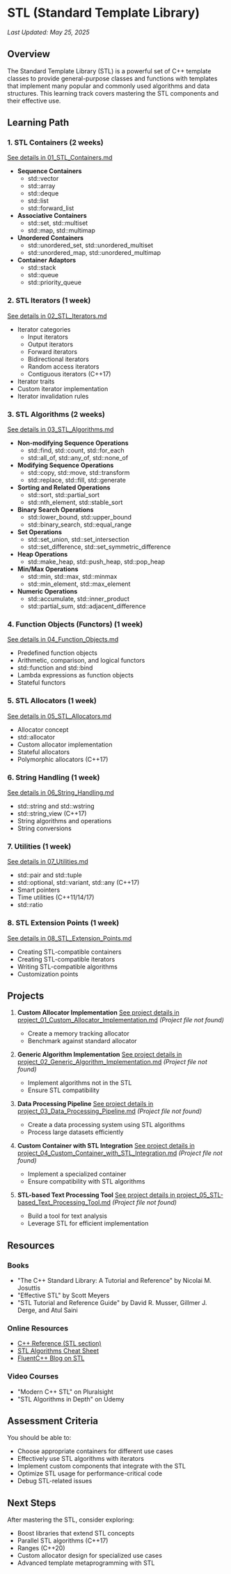# STL (Standard Template Library)

*Last Updated: May 25, 2025*

## Overview

The Standard Template Library (STL) is a powerful set of C++ template classes to provide general-purpose classes and functions with templates that implement many popular and commonly used algorithms and data structures. This learning track covers mastering the STL components and their effective use.

## Learning Path

### 1. STL Containers (2 weeks)
[See details in 01_STL_Containers.md](03_STL/01_STL_Containers.md)
- **Sequence Containers**
  - std::vector
  - std::array
  - std::deque
  - std::list
  - std::forward_list
- **Associative Containers**
  - std::set, std::multiset
  - std::map, std::multimap
- **Unordered Containers**
  - std::unordered_set, std::unordered_multiset
  - std::unordered_map, std::unordered_multimap
- **Container Adaptors**
  - std::stack
  - std::queue
  - std::priority_queue

### 2. STL Iterators (1 week)
[See details in 02_STL_Iterators.md](03_STL/02_STL_Iterators.md)
- Iterator categories
  - Input iterators
  - Output iterators
  - Forward iterators
  - Bidirectional iterators
  - Random access iterators
  - Contiguous iterators (C++17)
- Iterator traits
- Custom iterator implementation
- Iterator invalidation rules

### 3. STL Algorithms (2 weeks)
[See details in 03_STL_Algorithms.md](03_STL/03_STL_Algorithms.md)
- **Non-modifying Sequence Operations**
  - std::find, std::count, std::for_each
  - std::all_of, std::any_of, std::none_of
- **Modifying Sequence Operations**
  - std::copy, std::move, std::transform
  - std::replace, std::fill, std::generate
- **Sorting and Related Operations**
  - std::sort, std::partial_sort
  - std::nth_element, std::stable_sort
- **Binary Search Operations**
  - std::lower_bound, std::upper_bound
  - std::binary_search, std::equal_range
- **Set Operations**
  - std::set_union, std::set_intersection
  - std::set_difference, std::set_symmetric_difference
- **Heap Operations**
  - std::make_heap, std::push_heap, std::pop_heap
- **Min/Max Operations**
  - std::min, std::max, std::minmax
  - std::min_element, std::max_element
- **Numeric Operations**
  - std::accumulate, std::inner_product
  - std::partial_sum, std::adjacent_difference

### 4. Function Objects (Functors) (1 week)
[See details in 04_Function_Objects.md](03_STL/04_Function_Objects.md)
- Predefined function objects
- Arithmetic, comparison, and logical functors
- std::function and std::bind
- Lambda expressions as function objects
- Stateful functors

### 5. STL Allocators (1 week)
[See details in 05_STL_Allocators.md](03_STL/05_STL_Allocators.md)
- Allocator concept
- std::allocator
- Custom allocator implementation
- Stateful allocators
- Polymorphic allocators (C++17)

### 6. String Handling (1 week)
[See details in 06_String_Handling.md](03_STL/06_String_Handling.md)
- std::string and std::wstring
- std::string_view (C++17)
- String algorithms and operations
- String conversions

### 7. Utilities (1 week)
[See details in 07_Utilities.md](03_STL/07_Utilities.md)
- std::pair and std::tuple
- std::optional, std::variant, std::any (C++17)
- Smart pointers
- Time utilities (C++11/14/17)
- std::ratio

### 8. STL Extension Points (1 week)
[See details in 08_STL_Extension_Points.md](03_STL/08_STL_Extension_Points.md)
- Creating STL-compatible containers
- Creating STL-compatible iterators
- Writing STL-compatible algorithms
- Customization points

## Projects

1. **Custom Allocator Implementation**
   [See project details in project_01_Custom_Allocator_Implementation.md](03_STL/project_01_Custom_Allocator_Implementation.md)
   *(Project file not found)*
   - Create a memory tracking allocator
   - Benchmark against standard allocator

2. **Generic Algorithm Implementation**
   [See project details in project_02_Generic_Algorithm_Implementation.md](03_STL/project_02_Generic_Algorithm_Implementation.md)
   *(Project file not found)*
   - Implement algorithms not in the STL
   - Ensure STL compatibility

3. **Data Processing Pipeline**
   [See project details in project_03_Data_Processing_Pipeline.md](03_STL/project_03_Data_Processing_Pipeline.md)
   *(Project file not found)*
   - Create a data processing system using STL algorithms
   - Process large datasets efficiently

4. **Custom Container with STL Integration**
   [See project details in project_04_Custom_Container_with_STL_Integration.md](03_STL/project_04_Custom_Container_with_STL_Integration.md)
   *(Project file not found)*
   - Implement a specialized container
   - Ensure compatibility with STL algorithms

5. **STL-based Text Processing Tool**
   [See project details in project_05_STL-based_Text_Processing_Tool.md](03_STL/project_05_STL-based_Text_Processing_Tool.md)
   *(Project file not found)*
   - Build a tool for text analysis
   - Leverage STL for efficient implementation

## Resources

### Books
- "The C++ Standard Library: A Tutorial and Reference" by Nicolai M. Josuttis
- "Effective STL" by Scott Meyers
- "STL Tutorial and Reference Guide" by David R. Musser, Gillmer J. Derge, and Atul Saini

### Online Resources
- [C++ Reference (STL section)](https://en.cppreference.com/w/cpp/container)
- [STL Algorithms Cheat Sheet](https://github.com/gibsjose/cpp-cheat-sheet/blob/master/Data%20Structures%20and%20Algorithms.md)
- [FluentC++ Blog on STL](https://www.fluentcpp.com/stl/)

### Video Courses
- "Modern C++ STL" on Pluralsight
- "STL Algorithms in Depth" on Udemy

## Assessment Criteria

You should be able to:
- Choose appropriate containers for different use cases
- Effectively use STL algorithms with iterators
- Implement custom components that integrate with the STL
- Optimize STL usage for performance-critical code
- Debug STL-related issues

## Next Steps

After mastering the STL, consider exploring:
- Boost libraries that extend STL concepts
- Parallel STL algorithms (C++17)
- Ranges (C++20)
- Custom allocator design for specialized use cases
- Advanced template metaprogramming with STL
